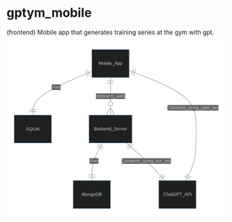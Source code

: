 # gptym_mobile
(frontend) Mobile app that generates training series at the gym with gpt.

![architecture_diagram](mermaid-diagram-2023-08-06-173735.svg)